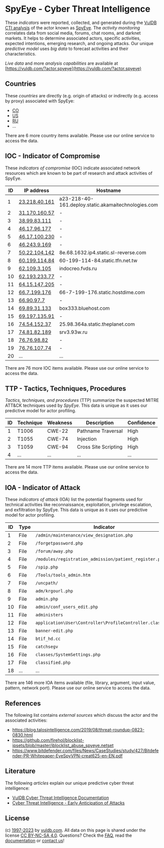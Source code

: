 # SpyEye - Cyber Threat Intelligence

These _indicators_ were reported, collected, and generated during the [VulDB CTI analysis](https://vuldb.com/?kb.cti) of the actor known as [SpyEye](https://vuldb.com/?actor.spyeye). The _activity monitoring_ correlates data from social media, forums, chat rooms, and darknet markets. It helps to determine associated actors, specific activities, expected intentions, emerging research, and ongoing attacks. Our unique _predictive model_ uses _big data_ to forecast activities and their characteristics.

_Live data_ and more _analysis capabilities_ are available at [https://vuldb.com/?actor.spyeye](https://vuldb.com/?actor.spyeye)

## Countries

These _countries_ are directly (e.g. origin of attacks) or indirectly (e.g. access by proxy) associated with SpyEye:

* [CO](https://vuldb.com/?country.co)
* [US](https://vuldb.com/?country.us)
* [RU](https://vuldb.com/?country.ru)
* ...

There are 6 more country items available. Please use our online service to access the data.

## IOC - Indicator of Compromise

These _indicators of compromise_ (IOC) indicate associated network resources which are known to be part of research and attack activities of SpyEye.

ID | IP address | Hostname | Campaign | Confidence
-- | ---------- | -------- | -------- | ----------
1 | [23.218.40.161](https://vuldb.com/?ip.23.218.40.161) | a23-218-40-161.deploy.static.akamaitechnologies.com | - | High
2 | [31.170.160.57](https://vuldb.com/?ip.31.170.160.57) | - | - | High
3 | [38.99.83.111](https://vuldb.com/?ip.38.99.83.111) | - | - | High
4 | [46.17.96.177](https://vuldb.com/?ip.46.17.96.177) | - | - | High
5 | [46.17.100.230](https://vuldb.com/?ip.46.17.100.230) | - | - | High
6 | [46.243.9.169](https://vuldb.com/?ip.46.243.9.169) | - | - | High
7 | [50.22.104.142](https://vuldb.com/?ip.50.22.104.142) | 8e.68.1632.ip4.static.sl-reverse.com | - | High
8 | [60.199.114.84](https://vuldb.com/?ip.60.199.114.84) | 60-199-114-84.static.tfn.net.tw | - | High
9 | [62.109.3.105](https://vuldb.com/?ip.62.109.3.105) | indocreo.fvds.ru | - | High
10 | [62.193.233.77](https://vuldb.com/?ip.62.193.233.77) | - | - | High
11 | [64.15.147.205](https://vuldb.com/?ip.64.15.147.205) | - | - | High
12 | [66.7.199.176](https://vuldb.com/?ip.66.7.199.176) | 66-7-199-176.static.hostdime.com | - | High
13 | [66.90.97.7](https://vuldb.com/?ip.66.90.97.7) | - | - | High
14 | [69.89.31.133](https://vuldb.com/?ip.69.89.31.133) | box333.bluehost.com | - | High
15 | [69.197.135.91](https://vuldb.com/?ip.69.197.135.91) | - | - | High
16 | [74.54.152.37](https://vuldb.com/?ip.74.54.152.37) | 25.98.364a.static.theplanet.com | - | High
17 | [74.81.82.189](https://vuldb.com/?ip.74.81.82.189) | srv3.93w.ru | - | High
18 | [76.76.98.82](https://vuldb.com/?ip.76.76.98.82) | - | - | High
19 | [76.76.107.74](https://vuldb.com/?ip.76.76.107.74) | - | - | High
20 | ... | ... | ... | ...

There are 76 more IOC items available. Please use our online service to access the data.

## TTP - Tactics, Techniques, Procedures

_Tactics, techniques, and procedures_ (TTP) summarize the suspected MITRE ATT&CK techniques used by _SpyEye_. This data is unique as it uses our predictive model for actor profiling.

ID | Technique | Weakness | Description | Confidence
-- | --------- | -------- | ----------- | ----------
1 | T1006 | CWE-22 | Pathname Traversal | High
2 | T1055 | CWE-74 | Injection | High
3 | T1059 | CWE-94 | Cross Site Scripting | High
4 | ... | ... | ... | ...

There are 14 more TTP items available. Please use our online service to access the data.

## IOA - Indicator of Attack

These _indicators of attack_ (IOA) list the potential fragments used for technical activities like reconnaissance, exploitation, privilege escalation, and exfiltration by SpyEye. This data is unique as it uses our predictive model for actor profiling.

ID | Type | Indicator | Confidence
-- | ---- | --------- | ----------
1 | File | `/admin/maintenance/view_designation.php` | High
2 | File | `/forgetpassword.php` | High
3 | File | `/forum/away.php` | High
4 | File | `/modules/registration_admission/patient_register.php` | High
5 | File | `/spip.php` | Medium
6 | File | `/Tools/tools_admin.htm` | High
7 | File | `/uncpath/` | Medium
8 | File | `adm/krgourl.php` | High
9 | File | `admin.php` | Medium
10 | File | `admin/conf_users_edit.php` | High
11 | File | `administers` | Medium
12 | File | `application\User\Controller\ProfileController.class.php` | High
13 | File | `banner-edit.php` | High
14 | File | `btif_hd.cc` | Medium
15 | File | `catchsegv` | Medium
16 | File | `classes/SystemSettings.php` | High
17 | File | `classified.php` | High
18 | ... | ... | ...

There are 146 more IOA items available (file, library, argument, input value, pattern, network port). Please use our online service to access the data.

## References

The following list contains _external sources_ which discuss the actor and the associated activities:

* https://blog.talosintelligence.com/2019/08/threat-roundup-0823-0830.html
* https://github.com/firehol/blocklist-ipsets/blob/master/iblocklist_abuse_spyeye.netset
* https://www.bitdefender.com/files/News/CaseStudies/study/427/Bitdefender-PR-Whitepaper-EyeSpyVPN-creat625-en-EN.pdf

## Literature

The following _articles_ explain our unique predictive cyber threat intelligence:

* [VulDB Cyber Threat Intelligence Documentation](https://vuldb.com/?kb.cti)
* [Cyber Threat Intelligence - Early Anticipation of Attacks](https://www.scip.ch/en/?labs.20201022)

## License

(c) [1997-2023](https://vuldb.com/?kb.changelog) by [vuldb.com](https://vuldb.com/?kb.about). All data on this page is shared under the license [CC BY-NC-SA 4.0](https://creativecommons.org/licenses/by-nc-sa/4.0/). Questions? Check the [FAQ](https://vuldb.com/?kb.faq), read the [documentation](https://vuldb.com/?kb) or [contact us](https://vuldb.com/?contact)!
